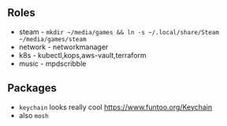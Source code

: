 ## Roles
  * steam - `mkdir ~/media/games && ln -s ~/.local/share/Steam
    ~/media/games/steam`
  * network - networkmanager
  * k8s - kubectl,kops,aws-vault,terraform
  * music - mpdscribble

## Packages
  * `keychain` looks really cool https://www.funtoo.org/Keychain
  * also `mosh`
